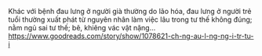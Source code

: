 Khác với bệnh đau lưng ở người già thường do lão hóa, đau lưng ở người trẻ tuổi thường xuất phát từ nguyên nhân làm việc lâu trong tư thế không đúng; nằm ngủ sai tư thế; bê, khiêng vác vật nặng…
https://www.goodreads.com/story/show/1078621-ch-ng-au-l-ng-ng-i-tr-tu-i

